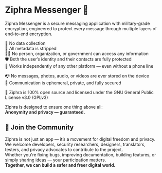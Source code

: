 # Ziphra Messenger 🔐
Ziphra Messenger is a secure messaging application with military-grade encryption, engineered to protect every message through multiple layers of end-to-end encryption.

🚫 No data collection  
🧹 All metadata is stripped  
🕵️‍♂️ No person, organization, or government can access any information  
🛡️ Both the user’s identity and their contacts are fully protected  
📶 Works independently of any other platform — even without a phone line  

📭 No messages, photos, audio, or videos are ever stored on the device  
💬 Communication is ephemeral, private, and fully secured  

📖 Ziphra is 100% open source and licensed under the GNU General Public License v3.0 (GPLv3)

Ziphra is designed to ensure one thing above all:  
**Anonymity and privacy — guaranteed.**

## 🤝 Join the Community
Ziphra is not just an app — it’s a movement for digital freedom and privacy.  
We welcome developers, security researchers, designers, translators, testers, and privacy advocates to contribute to the project.  
Whether you're fixing bugs, improving documentation, building features, or simply sharing ideas — your participation matters.  
**Together, we can build a safer and freer digital world.**
